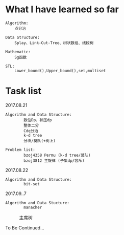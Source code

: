 # What I have learned so far 
    Algorithm:
        点分治
    
    Data Structure:
        Splay、Link-Cut-Tree、树状数组、线段树
        
    Mathematic:
        Sg函数
        
    STL:
        Lower_bound(),Upper_bound(),set,multiset

# Task list 

  2017.08.21
  
    Algorithm and Data Structure:
            数位Dp、状压dp
            整体二分
            Cdq分治
            k-d tree
            分块/莫队(+树上)
            
    Problem list:
            bzoj4358 Permu (k-d tree/莫队)
            bzoj3812 主旋律 (子集dp/容斥)
  
  2017.08.22
  
    Algorithm and Data Structure:
            bit-set
            
  2017.09..7
  
    Algorithm and Data Stucture:
            manacher
            主席树
            
To Be Continued...
